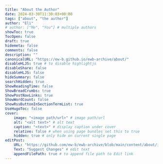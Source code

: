 ```yaml
---
title: "About the Author"
date: 2024-03-30T11:30:03+00:00
tags: ["about", "the author"]
author: "Eli"
# author: ["Me", "You"] # multiple authors
showToc: true
TocOpen: false
draft: true
hidemeta: false
comments: false
description: ""
canonicalURL: "https://ew-b.github.io/ewb-archive/about/"
disableHLJS: true # to disable highlightjs
disableShare: false
disableHLJS: false
hideSummary: false
searchHidden: true
ShowReadingTime: false
ShowBreadCrumbs: true
ShowPostNavLinks: true
ShowWordCount: false
ShowRssButtonInSectionTermList: true
UseHugoToc: false
cover:
    image: "<image path/url>" # image path/url
    alt: "<alt text>" # alt text
    caption: "<text>" # display caption under cover
    relative: false # when using page bundles set this to true
    hidden: true # only hide on current single page
editPost:
    URL: "https://github.com/ew-b/ewb-archive/blob/main/content/about/index.md"
    Text: "Suggest Changes" # edit text
    appendFilePath: true # to append file path to Edit link
---
```


